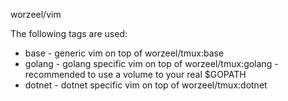 worzeel/vim

The following tags are used:

* base - generic vim on top of worzeel/tmux:base
* golang - golang specific vim on top of worzeel/tmux:golang - recommended to use a volume to your real $GOPATH
* dotnet - dotnet specific vim on top of worzeel/tmux:dotnet
